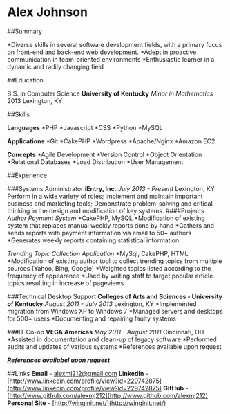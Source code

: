Alex Johnson
============

##Summary

*Diverse skills in several software development fields, with a primary focus on front-end and back-end web development.
*Adept in proactive communication in team-oriented environments
*Enthusiastic learner in a dynamic and radily changing field

##Education

B.S. in Computer Science
**University of Kentucky**
*Minor in Mathematics*
2013
Lexington, KY

##Skills

**Languages**
*PHP
*Javascript
*CSS
*Python
*MySQL

**Applications**
*Git
*CakePHP
*Wordpress
*Apache/Nginx
*Amazon EC2

**Concepts**
*Agile Development
*Version Control
*Object Orientation
*Relational Databases
*Load Distribution
*User Management

##Experience

###Systems Administrator
**iEntry, Inc.**
*July 2013 - Present*
Lexington, KY
Perform in a wide variety of roles; implement and maintain important business and marketing tools; Demonstrate problem-solving and critical thinking in the design and modification of key systems.
####Projects
*Author Payment System*
*CakePHP, MySQL
*Modification of existing system that replaces manual weekly reports done by hand
*Gathers and sends reports with payment information via email to 50+ authors
*Generates weekly reports containing statistical information

*Trending Topic Collection Application*
*MySql, CakePHP, HTML
*Modification of existing author tool to collect trending topics from multiple sources (Yahoo, Bing, Google)
*Weighted topics listed according to the frequency of appearance
*Used by writing staff to target popular article topics resulting in increase of pageviews

###Technical Desktop Support
**Colleges of Arts and Sciences - University of Kentucky**
*August 2011 - July 2013*
Lexington, KY
*Implemented migration from Windows XP to Windows 7
*Managed servers and desktops for 500+ users
*Documenting and repairing faulty systems

###IT Co-op
**VEGA Americas**
*May 2011 - August 2011*
Cincinnati, OH
*Assisted in documentation and clean-up of legacy software
*Performed audits and updates of various systems
*References available upon request

***References availabel upon request***

##Links
**Email** - [alexmj212@gmail.com](alexmj212@gmail.com)
**LinkedIn** - [http://www.linkedin.com/profile/view?id=229742875](http://www.linkedin.com/profile/view?id=229742875)
**GitHub** - [http://www.github.com/alexmj212](http://www.github.com/alexmj212)
**Personal Site** - [http://winginit.net/](http://winginit.net/)
